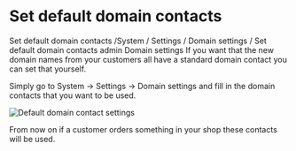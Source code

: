 # Set default domain contacts

Set default domain contacts
/System / Settings / Domain settings / Set default domain contacts
 admin  Domain settings
If you want that the new domain names from your customers all have a standard domain contact you can set that yourself.

Simply go to System -> Settings -> Domain settings and fill in the domain contacts that you want to be used.

![Default domain contact settings](/supportpages/images/default_domain_contact_settings.png)

From now on if a customer orders something in your shop these contacts will be used.
